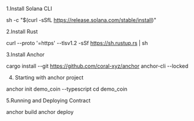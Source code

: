 1.Install Solana CLI

sh -c "$(curl -sSfL https://release.solana.com/stable/install)"


2.Install Rust

curl --proto '=https' --tlsv1.2 -sSf https://sh.rustup.rs | sh

3.Install Anchor

cargo install --git https://github.com/coral-xyz/anchor anchor-cli --locked


4. Starting with anchor project 

anchor init demo_coin --typescript
cd demo_coin

5.Running and Deploying Contract 

anchor build
anchor deploy 
